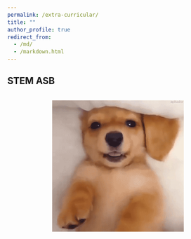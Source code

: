 ```yaml
---
permalink: /extra-curricular/
title: ""
author_profile: true
redirect_from: 
  - /md/
  - /markdown.html
---
```


## STEM ASB 



<p style="text-align: center;">
  <img src="/images/cute_dog3.gif" alt="Corgi Gif" style="width: 300px; margin-top: 1em;">
</p>


